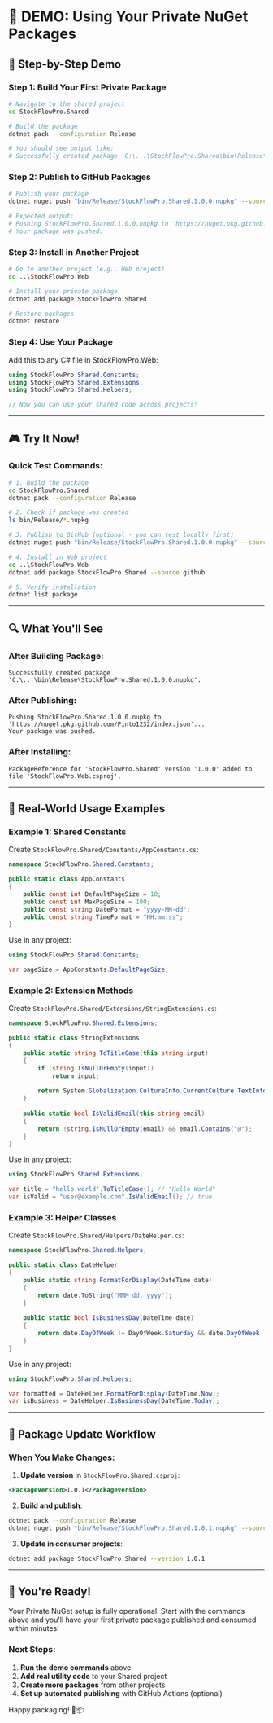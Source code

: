 # 🎯 **DEMO: Using Your Private NuGet Packages**

## 🚀 **Step-by-Step Demo**

### **Step 1: Build Your First Private Package**

```bash
# Navigate to the shared project
cd StockFlowPro.Shared

# Build the package
dotnet pack --configuration Release

# You should see output like:
# Successfully created package 'C:\...\StockFlowPro.Shared\bin\Release\StockFlowPro.Shared.1.0.0.nupkg'
```

### **Step 2: Publish to GitHub Packages**

```bash
# Publish your package
dotnet nuget push "bin/Release/StockFlowPro.Shared.1.0.0.nupkg" --source "github"

# Expected output:
# Pushing StockFlowPro.Shared.1.0.0.nupkg to 'https://nuget.pkg.github.com/Pinto1232/index.json'...
# Your package was pushed.
```

### **Step 3: Install in Another Project**

```bash
# Go to another project (e.g., Web project)
cd ..\StockFlowPro.Web

# Install your private package
dotnet add package StockFlowPro.Shared

# Restore packages
dotnet restore
```

### **Step 4: Use Your Package**

Add this to any C# file in StockFlowPro.Web:

```csharp
using StockFlowPro.Shared.Constants;
using StockFlowPro.Shared.Extensions;
using StockFlowPro.Shared.Helpers;

// Now you can use your shared code across projects!
```

---

## 🎮 **Try It Now!**

### **Quick Test Commands:**

```bash
# 1. Build the package
cd StockFlowPro.Shared
dotnet pack --configuration Release

# 2. Check if package was created
ls bin/Release/*.nupkg

# 3. Publish to GitHub (optional - you can test locally first)
dotnet nuget push "bin/Release/StockFlowPro.Shared.1.0.0.nupkg" --source "github"

# 4. Install in Web project
cd ..\StockFlowPro.Web
dotnet add package StockFlowPro.Shared --source github

# 5. Verify installation
dotnet list package
```

---

## 🔍 **What You'll See**

### **After Building Package:**
```
Successfully created package 'C:\...\bin\Release\StockFlowPro.Shared.1.0.0.nupkg'.
```

### **After Publishing:**
```
Pushing StockFlowPro.Shared.1.0.0.nupkg to 'https://nuget.pkg.github.com/Pinto1232/index.json'...
Your package was pushed.
```

### **After Installing:**
```
PackageReference for 'StockFlowPro.Shared' version '1.0.0' added to file 'StockFlowPro.Web.csproj'.
```

---

## 🎯 **Real-World Usage Examples**

### **Example 1: Shared Constants**

Create `StockFlowPro.Shared/Constants/AppConstants.cs`:
```csharp
namespace StockFlowPro.Shared.Constants;

public static class AppConstants
{
    public const int DefaultPageSize = 10;
    public const int MaxPageSize = 100;
    public const string DateFormat = "yyyy-MM-dd";
    public const string TimeFormat = "HH:mm:ss";
}
```

Use in any project:
```csharp
using StockFlowPro.Shared.Constants;

var pageSize = AppConstants.DefaultPageSize;
```

### **Example 2: Extension Methods**

Create `StockFlowPro.Shared/Extensions/StringExtensions.cs`:
```csharp
namespace StockFlowPro.Shared.Extensions;

public static class StringExtensions
{
    public static string ToTitleCase(this string input)
    {
        if (string.IsNullOrEmpty(input))
            return input;
            
        return System.Globalization.CultureInfo.CurrentCulture.TextInfo.ToTitleCase(input.ToLower());
    }
    
    public static bool IsValidEmail(this string email)
    {
        return !string.IsNullOrEmpty(email) && email.Contains("@");
    }
}
```

Use in any project:
```csharp
using StockFlowPro.Shared.Extensions;

var title = "hello world".ToTitleCase(); // "Hello World"
var isValid = "user@example.com".IsValidEmail(); // true
```

### **Example 3: Helper Classes**

Create `StockFlowPro.Shared/Helpers/DateHelper.cs`:
```csharp
namespace StockFlowPro.Shared.Helpers;

public static class DateHelper
{
    public static string FormatForDisplay(DateTime date)
    {
        return date.ToString("MMM dd, yyyy");
    }
    
    public static bool IsBusinessDay(DateTime date)
    {
        return date.DayOfWeek != DayOfWeek.Saturday && date.DayOfWeek != DayOfWeek.Sunday;
    }
}
```

Use in any project:
```csharp
using StockFlowPro.Shared.Helpers;

var formatted = DateHelper.FormatForDisplay(DateTime.Now);
var isBusiness = DateHelper.IsBusinessDay(DateTime.Today);
```

---

## 🔄 **Package Update Workflow**

### **When You Make Changes:**

1. **Update version** in `StockFlowPro.Shared.csproj`:
```xml
<PackageVersion>1.0.1</PackageVersion>
```

2. **Build and publish**:
```bash
dotnet pack --configuration Release
dotnet nuget push "bin/Release/StockFlowPro.Shared.1.0.1.nupkg" --source "github"
```

3. **Update in consumer projects**:
```bash
dotnet add package StockFlowPro.Shared --version 1.0.1
```

---

## 🎉 **You're Ready!**

Your Private NuGet setup is fully operational. Start with the commands above and you'll have your first private package published and consumed within minutes!

### **Next Steps:**
1. **Run the demo commands** above
2. **Add real utility code** to your Shared project
3. **Create more packages** from other projects
4. **Set up automated publishing** with GitHub Actions (optional)

Happy packaging! 🚀📦